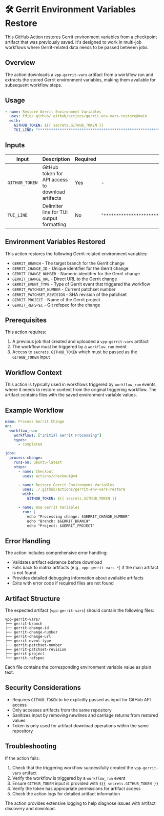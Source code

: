 # 🛠️ Gerrit Environment Variables Restore

This GitHub Action restores Gerrit environment variables from a checkpoint artifact that was previously saved. It's designed to work in multi-job workflows where Gerrit-related data needs to be passed between jobs.

## Overview

The action downloads a `vpp-gerrit-vars` artifact from a workflow run and extracts the stored Gerrit environment variables, making them available for subsequent workflow steps.

## Usage

```yaml
- name: Restore Gerrit Environment Variables
  uses: fdio/.github/.github/actions/gerrit-env-vars-restore@main
  with:
    GITHUB_TOKEN: ${{ secrets.GITHUB_TOKEN }}
    TUI_LINE: "*******************************************************************"
```

## Inputs

| Input | Description | Required | Default |
|-------|-------------|----------|---------|
| `GITHUB_TOKEN` | GitHub token for API access to download artifacts | Yes | - |
| `TUI_LINE` | Delimiter line for TUI output formatting | No | `"*******************************************************************"` |

## Environment Variables Restored

This action restores the following Gerrit-related environment variables:

- `GERRIT_BRANCH` - The target branch for the Gerrit change
- `GERRIT_CHANGE_ID` - Unique identifier for the Gerrit change
- `GERRIT_CHANGE_NUMBER` - Numeric identifier for the Gerrit change
- `GERRIT_CHANGE_URL` - Direct URL to the Gerrit change
- `GERRIT_EVENT_TYPE` - Type of Gerrit event that triggered the workflow
- `GERRIT_PATCHSET_NUMBER` - Current patchset number
- `GERRIT_PATCHSET_REVISION` - SHA revision of the patchset
- `GERRIT_PROJECT` - Name of the Gerrit project
- `GERRIT_REFSPEC` - Git refspec for the change

## Prerequisites

This action requires:

1. A previous job that created and uploaded a `vpp-gerrit-vars` artifact
2. The workflow must be triggered by a `workflow_run` event
3. Access to `secrets.GITHUB_TOKEN` which must be passed as the `GITHUB_TOKEN` input

## Workflow Context

This action is typically used in workflows triggered by `workflow_run` events, where it needs to restore context from the original triggering workflow. The artifact contains files with the saved environment variable values.

## Example Workflow

```yaml
name: Process Gerrit Change
on:
  workflow_run:
    workflows: ["Initial Gerrit Processing"]
    types:
      - completed

jobs:
  process-change:
    runs-on: ubuntu-latest
    steps:
      - name: Checkout
        uses: actions/checkout@v4

      - name: Restore Gerrit Environment Variables
        uses: ./.github/actions/gerrit-env-vars-restore
        with:
          GITHUB_TOKEN: ${{ secrets.GITHUB_TOKEN }}

      - name: Use Gerrit Variables
        run: |
          echo "Processing change: $GERRIT_CHANGE_NUMBER"
          echo "Branch: $GERRIT_BRANCH"
          echo "Project: $GERRIT_PROJECT"
```

## Error Handling

The action includes comprehensive error handling:

- Validates artifact existence before download
- Falls back to matrix artifacts (e.g., `vpp-gerrit-vars-*`) if the main artifact is not found
- Provides detailed debugging information about available artifacts
- Exits with error code if required files are not found

## Artifact Structure

The expected artifact (`vpp-gerrit-vars`) should contain the following files:

```
vpp-gerrit-vars/
├── gerrit-branch
├── gerrit-change-id
├── gerrit-change-number
├── gerrit-change-url
├── gerrit-event-type
├── gerrit-patchset-number
├── gerrit-patchset-revision
├── gerrit-project
└── gerrit-refspec
```

Each file contains the corresponding environment variable value as plain text.

## Security Considerations

- Requires `GITHUB_TOKEN` to be explicitly passed as input for GitHub API access
- Only accesses artifacts from the same repository
- Sanitizes input by removing newlines and carriage returns from restored values
- Token is only used for artifact download operations within the same repository

## Troubleshooting

If the action fails:

1. Check that the triggering workflow successfully created the `vpp-gerrit-vars` artifact
2. Verify the workflow is triggered by a `workflow_run` event
3. Ensure `GITHUB_TOKEN` input is provided with `${{ secrets.GITHUB_TOKEN }}`
4. Verify the token has appropriate permissions for artifact access
5. Check the action logs for detailed artifact information

The action provides extensive logging to help diagnose issues with artifact discovery and download.
